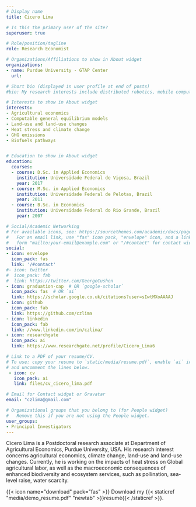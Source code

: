```yaml
---
# Display name
title: Cicero Lima

# Is this the primary user of the site?
superuser: true

# Role/position/tagline
role: Research Economist

# Organizations/Affiliations to show in About widget
organizations:
- name: Purdue University - GTAP Center
  url:

# Short bio (displayed in user profile at end of posts)
#bio: My research interests include distributed robotics, mobile computing and programmable matter.

# Interests to show in About widget
interests:
- Agricultural economics
- Computable general equilibrium models
- Land-use and land-use changes
- Heat stress and climate change
- GHG emissions
- Biofuels pathways


# Education to show in About widget
education:
  courses:
  - course: D.Sc. in Applied Economics
    institution: Universidade Federal de Viçosa, Brazil
    year: 2017
  - course: M.Sc. in Applied Economics  
    institution: Universidade Federal de Pelotas, Brazil
    year: 2011
  - course: B.Sc. in Economics
    institution: Universidade Federal do Rio Grande, Brazil
    year: 2007

# Social/Academic Networking
# For available icons, see: https://sourcethemes.com/academic/docs/page-builder/#icons
#   For an email link, use "fas" icon pack, "envelope" icon, and a link in the
#   form "mailto:your-email@example.com" or "/#contact" for contact widget.
social:
- icon: envelope
  icon_pack: fas
  link: '/#contact'
#- icon: twitter
#  icon_pack: fab
#  link: https://twitter.com/GeorgeCushen
- icon: graduation-cap  # OR `google-scholar`
  icon_pack: fas  # OR `ai`
  link: https://scholar.google.co.uk/citations?user=sIwtMXoAAAAJ
- icon: github
  icon_pack: fab
  link: https://github.com/czlima
- icon: linkedin
  icon_pack: fab
  link: //www.linkedin.com/in/czlima/
- icon: researchgate
  icon_pack: ai
  link: https://www.researchgate.net/profile/Cicero_Lima6

# Link to a PDF of your resume/CV.
# To use: copy your resume to `static/media/resume.pdf`, enable `ai` icons in `params.toml`,
# and uncomment the lines below.
 - icon: cv
   icon_pack: ai
   link: files/cv_cicero_lima.pdf

# Email for Contact widget or Gravatar
email: "czlima@gmail.com"

# Organizational groups that you belong to (for People widget)
#   Remove this if you are not using the People widget.
user_groups:
- Principal Investigators
---
```


Cicero Lima is a Postdoctoral research associate at Department of Agricultural Economics, Purdue University, USA.
His research interest concerns agricultural economics, climate change, land-use and land-use changes. Currently, he is working on the impacts of heat stress on Global agricultural labor, as well as the macroeconomic consequences of enhanced biodiversity and ecosystem services, such as pollination, sea-level raise, water scarcity.


{{< icon name="download" pack="fas" >}} Download my {{< staticref "media/demo_resume.pdf" "newtab" >}}resumé{{< /staticref >}}.
